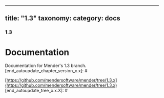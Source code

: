 [start_autoupdate_chapter_version_x.x]: #
---
title: "1.3"
taxonomy:
    category: docs
---

### 1.3

# Documentation

Documentation for Mender's 1.3 branch.
[end_autoupdate_chapter_version_x.x]: #

[start_autoupdate_tree_x.x.X]: #
[https://github.com/mendersoftware/mender/tree/1.3.x](https://github.com/mendersoftware/mender/tree/1.3.x)
[end_autoupdate_tree_x.x.X]: #

